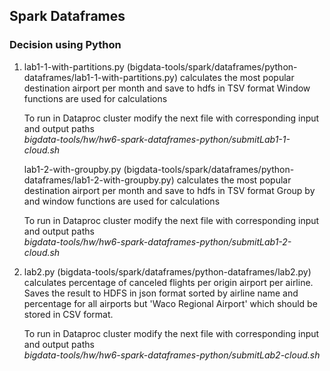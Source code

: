 ## Spark Dataframes


### Decision using Python 
1) lab1-1-with-partitions.py  (bigdata-tools/spark/dataframes/python-dataframes/lab1-1-with-partitions.py)
    calculates the most popular destination airport per month and save to hdfs in TSV format
    Window functions are used for calculations
    
    To run in Dataproc cluster modify the next file with corresponding input and output paths  
    _bigdata-tools/hw/hw6-spark-dataframes-python/submitLab1-1-cloud.sh_

    
   lab1-2-with-groupby.py  (bigdata-tools/spark/dataframes/python-dataframes/lab1-2-with-groupby.py)
    calculates the most popular destination airport per month and save to hdfs in TSV format
    Group by and window functions are used for calculations
    
   To run in Dataproc cluster modify the next file with corresponding input and output paths  
    _bigdata-tools/hw/hw6-spark-dataframes-python/submitLab1-2-cloud.sh_

2) lab2.py  (bigdata-tools/spark/dataframes/python-dataframes/lab2.py)
    calculates percentage of canceled flights per origin airport per airline. 
    Saves the result to HDFS in json format sorted by airline name and percentage for all airports but 'Waco Regional Airport' which should be stored in CSV format. 
     
     To run in Dataproc cluster modify the next file with corresponding input and output paths  
     _bigdata-tools/hw/hw6-spark-dataframes-python/submitLab2-cloud.sh_
